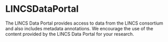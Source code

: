 # LINCSDataPortal
The LINCS Data Portal provides access to data from the LINCS consortium and also includes metadata annotations. We encourage the use of the content provided by the LINCS Data Portal for your research.
